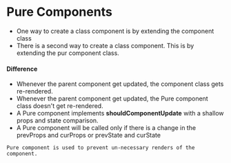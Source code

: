 # Pure Components


- One way to create a class component is by extending the component class
- There is a second way to create a class component. This is by extending the pur component class.


#### Difference

- Whenever the parent component get updated, the component class gets re-rendered.
- Whenever the parent component get updated, the Pure component class doesn't get re-rendered.
- A Pure component implements **shouldComponentUpdate** with a shallow props and state comparison.
- A Pure component will be called only if there is a change in the prevProps and curProps or prevState and curState

```
Pure component is used to prevent un-necessary renders of the component.
```
